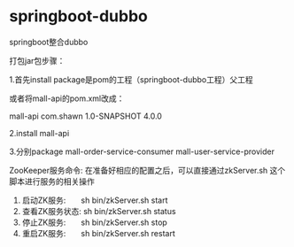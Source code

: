 # springboot-dubbo
springboot整合dubbo

打包jar包步骤：

1.首先install package是pom的工程（springboot-dubbo工程）父工程

或者将mall-api的pom.xml改成：
<?xml version="1.0" encoding="UTF-8"?>
<project xmlns="http://maven.apache.org/POM/4.0.0"
         xmlns:xsi="http://www.w3.org/2001/XMLSchema-instance"
         xsi:schemaLocation="http://maven.apache.org/POM/4.0.0 http://maven.apache.org/xsd/maven-4.0.0.xsd">
    <artifactId>mall-api</artifactId>
    <groupId>com.shawn</groupId>
    <version>1.0-SNAPSHOT</version>
    <modelVersion>4.0.0</modelVersion>
</project>

2.install mall-api

3.分别package mall-order-service-consumer mall-user-service-provider



ZooKeeper服务命令:
    在准备好相应的配置之后，可以直接通过zkServer.sh 这个脚本进行服务的相关操作
1. 启动ZK服务:       sh bin/zkServer.sh start
2. 查看ZK服务状态: sh bin/zkServer.sh status
3. 停止ZK服务:       sh bin/zkServer.sh stop
4. 重启ZK服务:       sh bin/zkServer.sh restart


